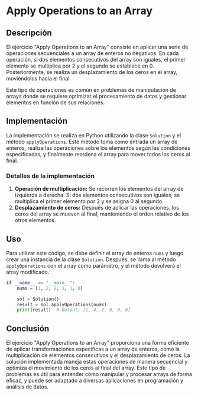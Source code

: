 # Apply Operations to an Array

## Descripción

El ejercicio "Apply Operations to an Array" consiste en aplicar una serie de operaciones secuenciales a un array de enteros no negativos. En cada operación, si dos elementos consecutivos del array son iguales, el primer elemento se multiplica por 2 y el segundo se establece en 0. Posteriormente, se realiza un desplazamiento de los ceros en el array, moviéndolos hacia el final.

Este tipo de operaciones es común en problemas de manipulación de arrays donde se requiere optimizar el procesamiento de datos y gestionar elementos en función de sus relaciones.

## Implementación

La implementación se realiza en Python utilizando la clase `Solution` y el método `applyOperations`. Este método toma como entrada un array de enteros, realiza las operaciones sobre los elementos según las condiciones especificadas, y finalmente reordena el array para mover todos los ceros al final.

### Detalles de la implementación

1. **Operación de multiplicación:** Se recorren los elementos del array de izquierda a derecha. Si dos elementos consecutivos son iguales, se multiplica el primer elemento por 2 y se asigna 0 al segundo.
2. **Desplazamiento de ceros:** Después de aplicar las operaciones, los ceros del array se mueven al final, manteniendo el orden relativo de los otros elementos.

## Uso

Para utilizar este código, se debe definir el array de enteros `nums` y luego crear una instancia de la clase `Solution`. Después, se llama al método `applyOperations` con el array como parámetro, y el método devolverá el array modificado.

```python
if __name__ == "__main__":
    nums = [1, 2, 2, 1, 1, 0]

    sol = Solution()
    result = sol.applyOperations(nums)
    print(result)  # Output: [1, 4, 2, 0, 0, 0]
```

## Conclusión

El ejercicio "Apply Operations to an Array" proporciona una forma eficiente de aplicar transformaciones específicas a un array de enteros, como la multiplicación de elementos consecutivos y el desplazamiento de ceros. La solución implementada maneja estas operaciones de manera secuencial y optimiza el movimiento de los ceros al final del array. Este tipo de problemas es útil para entender cómo manipular y procesar arrays de forma eficaz, y puede ser adaptado a diversas aplicaciones en programación y análisis de datos.
